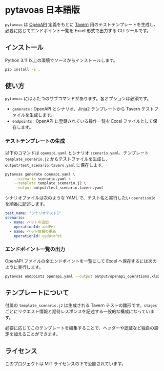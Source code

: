 # pytavoas 日本語版

`pytavoas` は [OpenAPI](https://www.openapis.org/) 定義をもとに [Tavern](https://taverntesting.github.io/) 用のテストテンプレートを生成し、必要に応じてエンドポイント一覧を Excel 形式で出力する CLI ツールです。

## インストール

Python 3.11 以上の環境でソースからインストールします。

```bash
pip install -e .
```

## 使い方

`pytavoas` にはふたつのサブコマンドがあります。各オプションは必須です。

- `generate`  : OpenAPI とシナリオ、Jinja2 テンプレートから Tavern テストファイルを生成します。
- `endpoints` : OpenAPI に登録されている操作一覧を Excel ファイルとして保存します。

### テストテンプレートの生成

以下のコマンドは `openapi.yaml` とシナリオ `scenario.yaml`、テンプレート `template_scenario.j2` からテストファイルを生成し、`output/test_scenario.tavern.yaml` に保存します。

```bash
pytavoas generate openapi.yaml \
    --scenario scenario.yaml \
    --template template_scenario.j2 \
    --output output/test_scenario.tavern.yaml
```

シナリオファイルは次のような YAML で、テスト名と実行したい `operationId` を順番に記述します。

```yaml
test_name: "シナリオテスト1"
scenario:
  - name: ペットの追加
    operationId: addPet
  - name: ペット情報の更新
    operationId: updatePet
```

### エンドポイント一覧の出力

OpenAPI ファイルの全エンドポイントを一覧にして Excel へ保存するには次のように実行します。

```bash
pytavoas endpoints openapi.yaml --output output/openapi_operations.xlsx
```

## テンプレートについて

付属の `template_scenario.j2` は生成される Tavern テストの雛形です。`stages` ごとにリクエスト情報と期待レスポンスを記述する一般的な構成になっています。

必要に応じてこのテンプレートを編集することで、ヘッダーや認証など独自の設定を加えることができます。

## ライセンス

このプロジェクトは MIT ライセンスの下で公開されています。
